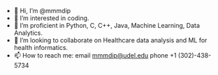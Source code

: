 - 👋 Hi, I’m @mmmdip
- 👀 I’m interested in coding.
- 🌱 I’m proficient in Python, C, C++, Java, Machine Learning, Data Analytics.
- 💞️ I’m looking to collaborate on Healthcare data analysis and ML for health informatics.
- 📫 How to reach me: 
      email mmmdip@udel.edu
      phone +1 (302)-438-5734

<!---
mmmdip/mmmdip is a ✨ special ✨ repository because its `README.md` (this file) appears on your GitHub profile.
You can click the Preview link to take a look at your changes.
--->
